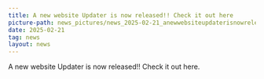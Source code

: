 ```yaml
---
title: A new website Updater is now released!! Check it out here
picture-path: news_pictures/news_2025-02-21_anewwebsiteupdaterisnowreleasedcheckitouthere.jpg
date: 2025-02-21
tag: news
layout: news
---
```


A new website Updater is now released!! Check it out here. 

